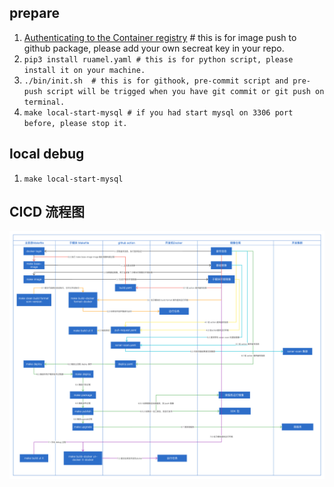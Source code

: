 ## prepare

1. [Authenticating to the Container registry](https://docs.github.com/en/packages/working-with-a-github-packages-registry/working-with-the-container-registry#authenticating-to-the-container-registry) # this is for image push to github package, please add your own secreat key in your repo.
2. `pip3 install ruamel.yaml # this is for python script, please install it on your machine.`
3. `./bin/init.sh  # this is for githook, pre-commit script and pre-push script will be trigged when you have git commit or git push on terminal.`
4. `make local-start-mysql # if you had start mysql on 3306 port before, please stop it.`

## local debug

1. `make local-start-mysql`

## CICD 流程图

![image](./pictures/CICD.png)
